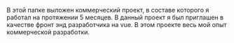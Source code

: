 В этой папке выложен коммерческий проект, в составе которого я работал на протяжении 5 месяцев. В данный проект я был приглашен в качестве фронт энд разработчика на vue. В этом проекте весь мой опыт коммерческой разработки.  
